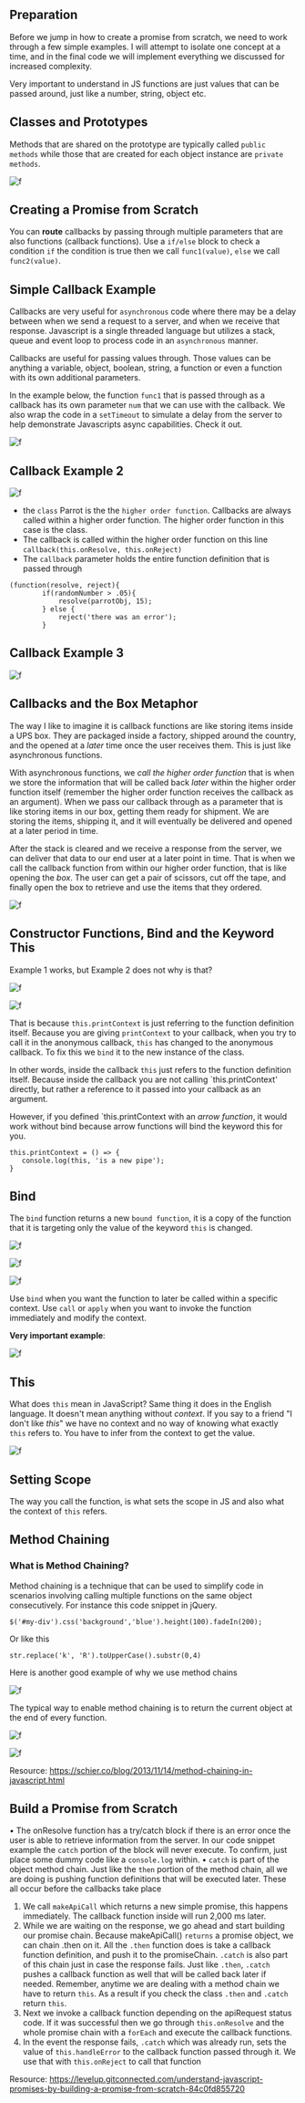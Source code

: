 ## Preparation 

Before we jump in how to create a promise from scratch, we need to work through a few simple examples. I will attempt to isolate one concept at a time, and in the final code we will implement everything we discussed for increased complexity.

Very important to understand in JS functions are just values that can be passed around, just like a number, string, object etc.  

## Classes and Prototypes

Methods that are shared on the prototype are typically called `public methods` while those that are created for each object instance are `private methods`. 

![f](https://imgur.com/L1dsO0E.png)


## Creating a Promise from Scratch

You can **route** callbacks by passing through multiple parameters that are also functions (callback functions). Use a `if/else` block to check a condition `if` the condition is true then we call `func1(value)`, `else` we call `func2(value)`.

## Simple Callback Example

Callbacks are very useful for `asynchronous` code where there may be a delay between when we send a request to a server, and when we receive that response. Javascript is a single threaded language but utilizes a stack, queue and event loop to process code in an `asynchronous` manner. 

Callbacks are useful for passing values through. Those values can be anything a variable, object, boolean, string, a function or even a function with its own additional parameters. 

In the example below, the function `func1` that is passed through as a callback has its own parameter `num` that we can use with the callback. We also wrap the code in a `setTimeout` to simulate a delay from the server to help demonstrate Javascripts async capabilities. Check it out.

![f](https://imgur.com/21by1dx.png)

## Callback Example 2

![f](https://imgur.com/6BysFG0.png)

* the `class` Parrot is the the `higher order function`. Callbacks are always called within a higher order function. The higher order function in this case is the class.
* The callback is called within the higher order function on this line `callback(this.onResolve, this.onReject)`
* The `callback` parameter holds the entire function definition that is passed through 
```
(function(resolve, reject){
		if(randomNumber > .05){
			resolve(parrotObj, 15);
		} else {
			reject('there was an error');
		}
```

## Callback Example 3

![f](https://imgur.com/1DrvZwQ.png)


## Callbacks and the Box Metaphor

The way I like to imagine it is callback functions are like storing items inside a UPS box. They are packaged inside a factory, shipped around the country, and the opened at a *later* time once the user receives them. This is just like asynchronous functions.

With asynchronous functions, we *call the higher order function* that is when we store the information that will be called back *later* within the higher order function itself (remember the higher order function receives the callback as an argument). When we pass our callback through as a parameter that is like storing items in our box, getting them ready for shipment. We are storing the items, shipping it, and it will eventually be delivered and opened at a later period in time. 

After the stack is cleared and we receive a response from the server, we can deliver that data to our end user at a later point in time. That is when we call the callback function from within our higher order function, that is like opening the *box*. The user can get a pair of scissors, cut off the tape, and finally open the box to retrieve and use the items that they ordered.

![f](https://imgur.com/WvVbrBp.png)


## Constructor Functions, Bind and the Keyword This


Example 1 works, but Example 2 does not why is that?

![f](https://imgur.com/gSlFLCo.png)

![f](https://imgur.com/CAFcLNe.png)

That is because `this.printContext` is just referring to the function definition itself. Because you are giving `printContext` to your callback, when you try to call it in the anonymous callback, `this` has changed to the anonymous callback. To fix this we `bind` it to the new instance of the class. 

In other words, inside the callback `this` just refers to the function definition itself. Because inside the callback you are not calling `this.printContext' directly, but rather a reference to it passed into your callback as an argument.

However, if you defined `this.printContext with an *arrow function*, it would work without bind because arrow functions will bind the keyword this for you.

```
this.printContext = () => {
   console.log(this, 'is a new pipe'); 
}
```

## Bind

The `bind` function returns a new `bound function`, it is a copy of the function that it is targeting only the value of the keyword `this` is changed.

![f](https://imgur.com/LFedm9n.png)

![f](https://imgur.com/z09rdJo.png)

![f](https://imgur.com/2fitfny.png)

Use `bind` when you want the function to later be called within a specific context. Use `call` or `apply` when you want to invoke the function immediately and modify the context.

**Very important example**:

![f](https://imgur.com/lWkJ9Sh.png)


## This

What does `this` mean in JavaScript? Same thing it does in the English language. It doesn't mean anything without *context*. If you say to a friend "I don't like *this*" we have no context and no way of knowing what exactly `this` refers to. You have to infer from the context to get the value.

![f](https://imgur.com/8bHBCln.png)

## Setting Scope

The way you call the function, is what sets the scope in JS and also what the context of `this` refers. 

## Method Chaining 

### What is Method Chaining?

Method chaining is a technique that can be used to simplify code in scenarios involving calling multiple functions on the same object consecutively. For instance this code snippet in jQuery. 

`$('#my-div').css('background','blue').height(100).fadeIn(200);`

Or like this

`str.replace('k', 'R').toUpperCase().substr(0,4)`

Here is another good example of why we use method chains

![f](https://imgur.com/Uroij5n.png)

The typical way to enable method chaining is to return the current object at the end of every function.

![f](https://imgur.com/U6XqRUM.png)

![f](https://imgur.com/65wK8SK.png)


Resource: https://schier.co/blog/2013/11/14/method-chaining-in-javascript.html

## Build a Promise from Scratch

•	The onResolve function has a try/catch block if there is an error once the user is able to retrieve information from the server. In our code snippet example the `catch` portion of the block will never execute. To confirm, just place some dummy code like a `console.log` within.
•	`catch` is part of the object method chain. Just like the `then` portion of the method chain, all we are doing is pushing function definitions that will be executed later. These all occur before the callbacks take place

1.	We call `makeApiCall` which returns a new simple promise, this happens immediately. The callback function inside will run 2,000 ms later.
2.	While we are waiting on the response, we go ahead and start building our promise chain. Because makeApiCall() `returns` a promise object, we can chain .then on it. All the `.then` function does is take a callback function definition, and push it to the promiseChain. `.catch` is also part of this chain just in case the response fails. Just like `.then`, `.catch` pushes a callback function as well that will be called back later if needed. Remember, anytime we are dealing with a method chain we have to return `this`. As a result if you check the class `.then` and `.catch` return `this`.
3.	Next we invoke a callback function depending on the apiRequest status code. If it was successful then we go through `this.onResolve` and the whole promise chain with a `forEach` and execute the callback functions. 
4.	In the event the response fails, `.catch` which was already run, sets the value of `this.handleError` to the callback function passed through it. We use that with `this.onReject` to call that function


Resource: https://levelup.gitconnected.com/understand-javascript-promises-by-building-a-promise-from-scratch-84c0fd855720

